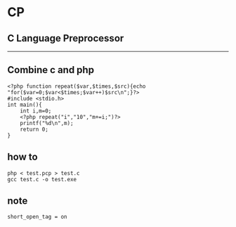 # CP
## C Language Preprocessor
---
## Combine c and php
```
<?php function repeat($var,$times,$src){echo "for($var=0;$var<$times;$var++)$src\n";}?>
#include <stdio.h>
int main(){
    int i,m=0;
    <?php repeat("i","10","m+=i;")?>
    printf("%d\n",m);
    return 0;
}
```
## how to
```
php < test.pcp > test.c
gcc test.c -o test.exe
```
## note
```
short_open_tag = on
```

